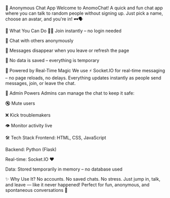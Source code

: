 💬 Anonymous Chat App
Welcome to AnomoChat!
A quick and fun chat app where you can talk to random people without signing up. Just pick a name, choose an avatar, and you're in! 🕶️🗣️

🚀 What You Can Do
🧑‍🎤 Join instantly – no login needed

💬 Chat with others anonymously

🔄 Messages disappear when you leave or refresh the page

🧹 No data is saved – everything is temporary

🧠 Powered by Real-Time Magic
We use ⚡ Socket.IO for real-time messaging – no page reloads, no delays.
Everything updates instantly as people send messages, join, or leave the chat.

🔐 Admin Powers
Admins can manage the chat to keep it safe:

🔇 Mute users

❌ Kick troublemakers

👁️ Monitor activity live

🛠️ Tech Stack
Frontend: HTML, CSS, JavaScript

Backend: Python (Flask)

Real-time: Socket.IO ❤️

Data: Stored temporarily in memory – no database used

✨ Why Use It?
No accounts. No saved chats. No stress.
Just jump in, talk, and leave — like it never happened!
Perfect for fun, anonymous, and spontaneous conversations 💫

